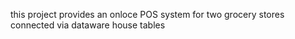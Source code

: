 this project provides an onloce POS system for two grocery stores connected via dataware house tables
